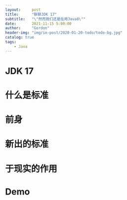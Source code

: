 ```yaml
---
layout:     post
title:      "聊聊JDK 17"
subtitle:   "\"然而我们还是在用Java8\""
date:       2021-11-15 5:00:00
author:     "Gordon"
header-img: "img/in-post/2020-01-20-todo/todo-bg.jpg"
catalog: true
tags:
    - Java
---
```


# JDK 17

# 什么是标准
# 前身
# 新出的标准
# 于现实的作用
# Demo

